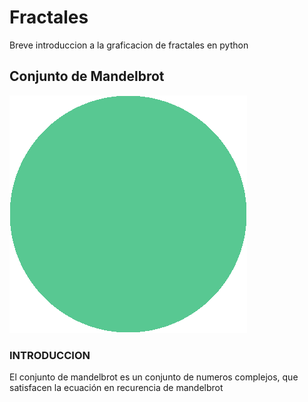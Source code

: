 # Fractales
Breve introduccion a la graficacion de fractales en python

## Conjunto de Mandelbrot
![alt text](https://github.com/AndrsRamos/Fractales/blob/master/mandelbrotgif.gif)
### INTRODUCCION
El conjunto de mandelbrot es un conjunto de numeros complejos, que satisfacen la ecuación en recurencia de mandelbrot 
